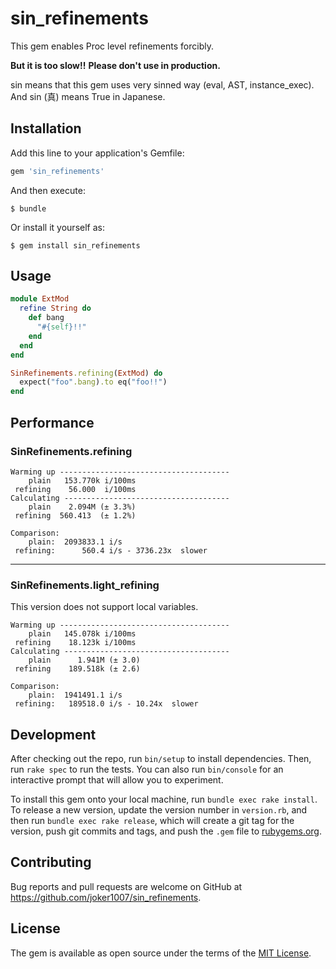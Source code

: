 # sin_refinements

This gem enables Proc level refinements forcibly.

**But it is too slow!!**
**Please don't use in production.**

sin means that this gem uses very sinned way (eval, AST, instance_exec).
And sin (真) means True in Japanese.

## Installation

Add this line to your application's Gemfile:

```ruby
gem 'sin_refinements'
```

And then execute:

    $ bundle

Or install it yourself as:

    $ gem install sin_refinements

## Usage

```ruby
module ExtMod
  refine String do
    def bang
      "#{self}!!"
    end
  end
end

SinRefinements.refining(ExtMod) do
  expect("foo".bang).to eq("foo!!")
end
```

## Performance

### SinRefinements.refining

```
Warming up --------------------------------------
    plain   153.770k i/100ms
 refining    56.000  i/100ms
Calculating -------------------------------------
    plain    2.094M (± 3.3%) 
 refining  560.413  (± 1.2%) 

Comparison:
    plain:  2093833.1 i/s
 refining:      560.4 i/s - 3736.23x  slower
```

---

### SinRefinements.light_refining

This version does not support local variables.

```
Warming up --------------------------------------
    plain   145.078k i/100ms
 refining    18.123k i/100ms
Calculating -------------------------------------
    plain      1.941M (± 3.0)
 refining    189.518k (± 2.6)

Comparison:
    plain:  1941491.1 i/s
 refining:   189518.0 i/s - 10.24x  slower
```

## Development

After checking out the repo, run `bin/setup` to install dependencies. Then, run `rake spec` to run the tests. You can also run `bin/console` for an interactive prompt that will allow you to experiment.

To install this gem onto your local machine, run `bundle exec rake install`. To release a new version, update the version number in `version.rb`, and then run `bundle exec rake release`, which will create a git tag for the version, push git commits and tags, and push the `.gem` file to [rubygems.org](https://rubygems.org).

## Contributing

Bug reports and pull requests are welcome on GitHub at https://github.com/joker1007/sin_refinements.

## License

The gem is available as open source under the terms of the [MIT License](https://opensource.org/licenses/MIT).
